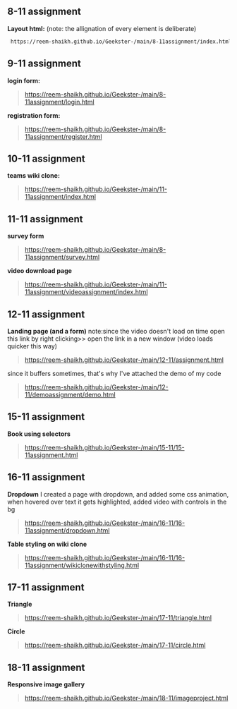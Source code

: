 


<!-- #assignment website prebootcamp:
>https://reem-shaikh.github.io/Geekster-/html/Foodapp.html/index.html -->

## 8-11 assignment
**Layout html:**
(note: the allignation of every element is deliberate)

```bash
 https://reem-shaikh.github.io/Geekster-/main/8-11assignment/index.html
```

## 9-11 assignment
**login form:**
>https://reem-shaikh.github.io/Geekster-/main/8-11assignment/login.html

**registration form:**
>https://reem-shaikh.github.io/Geekster-/main/8-11assignment/register.html


## 10-11 assignment 
**teams wiki clone:**
>https://reem-shaikh.github.io/Geekster-/main/11-11assignment/index.html

## 11-11 assignment 
**survey form**
>https://reem-shaikh.github.io/Geekster-/main/8-11assignment/survey.html


**video download page**
>https://reem-shaikh.github.io/Geekster-/main/11-11assignment/videoassignment/index.html 


## 12-11 assignment
**Landing page (and a form)** 
note:since the video doesn't load on time
open this link by right clicking>> open the link in a new window (video loads quicker this way)
> https://reem-shaikh.github.io/Geekster-/main/12-11/assignment.html

since it buffers sometimes, that's why I've attached the demo of my code
> https://reem-shaikh.github.io/Geekster-/main/12-11/demoassignment/demo.html

<!-- test 14-11
https://reem-shaikh.github.io/Geekster-/test/14-11formtest.html
-->

## 15-11 assignment 
**Book using selectors**
> https://reem-shaikh.github.io/Geekster-/main/15-11/15-11assignment.html

## 16-11 assignment
**Dropdown**
I created a page with dropdown, and added some css animation, when hovered over text it gets highlighted, added video with controls in the bg
>https://reem-shaikh.github.io/Geekster-/main/16-11/16-11assignment/dropdown.html

**Table styling on wiki clone**
>https://reem-shaikh.github.io/Geekster-/main/16-11/16-11assignment/wikiclonewithstyling.html

## 17-11 assignment
**Triangle**
>https://reem-shaikh.github.io/Geekster-/main/17-11/triangle.html

**Circle** 
>https://reem-shaikh.github.io/Geekster-/main/17-11/circle.html

## 18-11 assignment
**Responsive image gallery** 
>https://reem-shaikh.github.io/Geekster-/main/18-11/imageproject.html


<!-- micro dev tools: 
launch instance
got to live server: 127.0.0.1:5000/ which is the root and navigate to your file


(edge and vscode owned by microsoft) -->
